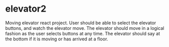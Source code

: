 # elevator2
Moving elevator react project. 
User should be able to select the elevator buttons, and watch the elevator move. The elevator should move in a logical fashion as the user selects buttons at any time. The elevator should say at the bottom if it is moving or has arrived at a floor.

